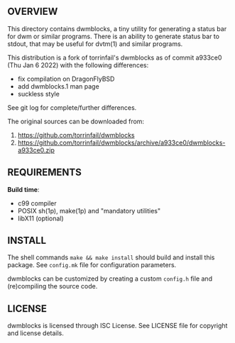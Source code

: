 OVERVIEW
--------
This directory contains dwmblocks, a tiny utility for generating a
status bar for dwm or similar programs.  There is an ability to
generate status bar to stdout, that may be useful for dvtm(1) and
similar programs.

This distribution is a fork of torrinfail's dwmblocks as of commit
a933ce0 (Thu Jan 6 2022) with the following differences:
- fix compilation on DragonFlyBSD
- add dwmblocks.1 man page
- suckless style

See git log for complete/further differences.

The original sources can be downloaded from:
1. https://github.com/torrinfail/dwmblocks
2. https://github.com/torrinfail/dwmblocks/archive/a933ce0/dwmblocks-a933ce0.zip


REQUIREMENTS
------------
**Build time**:
- c99 compiler
- POSIX sh(1p), make(1p) and "mandatory utilities"
- libX11 (optional)


INSTALL
-------
The shell commands `make && make install` should build and install
this package.  See `config.mk` file for configuration parameters.

dwmblocks can be customized by creating a custom `config.h` file and
(re)compiling the source code.


LICENSE
-------
dwmblocks is licensed through ISC License.
See LICENSE file for copyright and license details.
